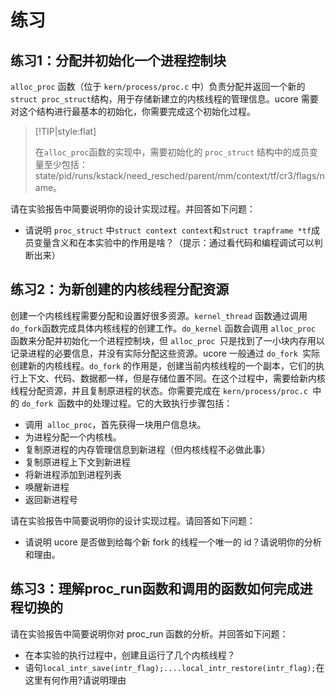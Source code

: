 # 练习

## 练习1：分配并初始化一个进程控制块

`alloc_proc` 函数（位于 `kern/process/proc.c` 中）负责分配并返回一个新的` struct proc_struct `结构，用于存储新建立的内核线程的管理信息。ucore 需要对这个结构进行最基本的初始化，你需要完成这个初始化过程。

> [!TIP|style:flat]
>
> 在` alloc_proc `函数的实现中，需要初始化的 `proc_struct` 结构中的成员变量至少包括：state/pid/runs/kstack/need_resched/parent/mm/context/tf/cr3/flags/name。

请在实验报告中简要说明你的设计实现过程。并回答如下问题：

- 请说明 `proc_struct` 中`struct context context`和`struct trapframe *tf`成员变量含义和在本实验中的作用是啥？（提示：通过看代码和编程调试可以判断出来）

## 练习2：为新创建的内核线程分配资源

创建一个内核线程需要分配和设置好很多资源。`kernel_thread` 函数通过调用`do_fork`函数完成具体内核线程的创建工作。`do_kernel` 函数会调用 `alloc_proc` 函数来分配并初始化一个进程控制块，但 `alloc_proc `只是找到了一小块内存用以记录进程的必要信息，并没有实际分配这些资源。ucore 一般通过 `do_fork `实际创建新的内核线程。`do_fork` 的作用是，创建当前内核线程的一个副本，它们的执行上下文、代码、数据都一样，但是存储位置不同。在这个过程中，需要给新内核线程分配资源，并且复制原进程的状态。你需要完成在 `kern/process/proc.c `中的 `do_fork `函数中的处理过程。它的大致执行步骤包括：

- 调用` alloc_proc`，首先获得一块用户信息块。
- 为进程分配一个内核栈。
- 复制原进程的内存管理信息到新进程（但内核线程不必做此事）
- 复制原进程上下文到新进程
- 将新进程添加到进程列表
- 唤醒新进程
- 返回新进程号

请在实验报告中简要说明你的设计实现过程。请回答如下问题：

- 请说明 ucore 是否做到给每个新 fork 的线程一个唯一的 id？请说明你的分析和理由。

## 练习3：理解proc_run函数和调用的函数如何完成进程切换的

请在实验报告中简要说明你对 proc_run 函数的分析。并回答如下问题：

- 在本实验的执行过程中，创建且运行了几个内核线程？
- 语句`local_intr_save(intr_flag);....local_intr_restore(intr_flag);`在这里有何作用?请说明理由